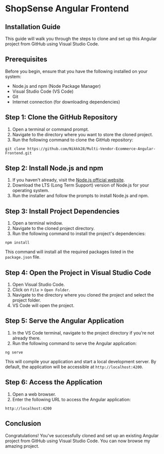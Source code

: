 # ShopSense Angular Frontend

## Installation Guide

This guide will walk you through the steps to clone and set up this Angular project from GitHub using Visual Studio Code.

## Prerequisites

Before you begin, ensure that you have the following installed on your system:

- Node.js and npm (Node Package Manager)
- Visual Studio Code (VS Code)
- Git
- Internet connection (for downloading dependencies)

## Step 1: Clone the GitHub Repository

1. Open a terminal or command prompt.
2. Navigate to the directory where you want to store the cloned project.
3. Run the following command to clone the GitHub repository:

```
git clone https://github.com/Nikkk28/Multi-Vendor-Ecommerce-Angular-Frontend.git
```

## Step 2: Install Node.js and npm

1. If you haven't already, visit the [Node.js official website](https://nodejs.org/).
2. Download the LTS (Long Term Support) version of Node.js for your operating system.
3. Run the installer and follow the prompts to install Node.js and npm.

## Step 3: Install Project Dependencies

1. Open a terminal window.
2. Navigate to the cloned project directory.
3. Run the following command to install the project's dependencies:

```
npm install
```

This command will install all the required packages listed in the `package.json` file.

## Step 4: Open the Project in Visual Studio Code

1. Open Visual Studio Code.
2. Click on `File` > `Open Folder`.
3. Navigate to the directory where you cloned the project and select the project folder.
4. VS Code will open the project.

## Step 5: Serve the Angular Application

1. In the VS Code terminal, navigate to the project directory if you're not already there.
2. Run the following command to serve the Angular application:

```
ng serve
```

This will compile your application and start a local development server. By default, the application will be accessible at `http://localhost:4200`.

## Step 6: Access the Application

1. Open a web browser.
2. Enter the following URL to access the Angular application:

```
http://localhost:4200
```

## Conclusion

Congratulations! You've successfully cloned and set up an existing Angular project from GitHub using Visual Studio Code. You can now browse my amazing project.
